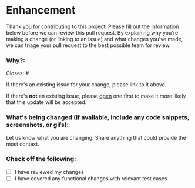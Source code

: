 # Enhancement

Thank you for contributing to this project! Please fill out the information below before we can review this pull
request. By explaining why you're making a change (or linking to an issue) and what changes you've made, we can triage
your pull request to the best possible team for review.

### Why?:

Closes: #

If there's an existing issue for your change, please link to it above.

If there's **not** an existing issue,
please [open](https://github.com/chrisdenman/test.learnyouahaskell.github.io/issues/new/choose) one first to make it
more likely that this update will be accepted.

### What's being changed (if available, include any code snippets, screenshots, or gifs):

Let us know what you are changing. Share anything that could provide the most context.

### Check off the following:

- [ ] I have reviewed my changes
- [ ] I have covered any functional changes with relevant test cases
